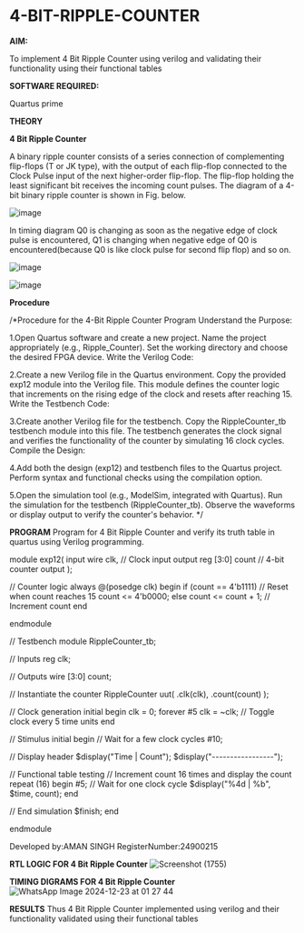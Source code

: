 # 4-BIT-RIPPLE-COUNTER

**AIM:**

To implement  4 Bit Ripple Counter using verilog and validating their functionality using their functional tables

**SOFTWARE REQUIRED:**

Quartus prime

**THEORY**

**4 Bit Ripple Counter**

A binary ripple counter consists of a series connection of complementing flip-flops (T or JK type), with the output of each flip-flop connected to the Clock Pulse input of the next higher-order flip-flop. The flip-flop holding the least significant bit receives the incoming count pulses. The diagram of a 4-bit binary ripple counter is shown in Fig. below.

![image](https://github.com/naavaneetha/4-BIT-RIPPLE-COUNTER/assets/154305477/cb4b74d4-31ab-4359-95d0-d22e67daba13)

In timing diagram Q0 is changing as soon as the negative edge of clock pulse is encountered, Q1 is changing when negative edge of Q0 is encountered(because Q0 is like clock pulse for second flip flop) and so on.

![image](https://github.com/naavaneetha/4-BIT-RIPPLE-COUNTER/assets/154305477/a573a7d6-014e-4e54-93e6-e2ac9530960b)

![image](https://github.com/naavaneetha/4-BIT-RIPPLE-COUNTER/assets/154305477/85e1958a-2fc1-49bb-9a9f-d58ccbf3663c)

**Procedure**

/*Procedure for the 4-Bit Ripple Counter Program
Understand the Purpose:

1.Open Quartus software and create a new project.
Name the project appropriately (e.g., Ripple_Counter).
Set the working directory and choose the desired FPGA device.
Write the Verilog Code:

2.Create a new Verilog file in the Quartus environment.
Copy the provided exp12 module into the Verilog file.
This module defines the counter logic that increments on the rising edge of the clock and resets after reaching 15.
Write the Testbench Code:

3.Create another Verilog file for the testbench.
Copy the RippleCounter_tb testbench module into this file.
The testbench generates the clock signal and verifies the functionality of the counter by simulating 16 clock cycles.
Compile the Design:

4.Add both the design (exp12) and testbench files to the Quartus project.
Perform syntax and functional checks using the compilation option.

5.Open the simulation tool (e.g., ModelSim, integrated with Quartus).
Run the simulation for the testbench (RippleCounter_tb).
Observe the waveforms or display output to verify the counter's behavior. */

**PROGRAM**
Program for 4 Bit Ripple Counter and verify its truth table in quartus using Verilog programming.


module exp12(
   input wire clk,  // Clock input
   output reg [3:0] count // 4-bit counter output
);

// Counter logic
always @(posedge clk) begin
   if (count == 4'b1111) // Reset when count reaches 15
       count <= 4'b0000;
   else
       count <= count + 1; // Increment count
end

endmodule

// Testbench
module RippleCounter_tb;

// Inputs
reg clk;

// Outputs
wire [3:0] count;

// Instantiate the counter
RippleCounter uut(
   .clk(clk),
   .count(count)
);

// Clock generation
initial begin
   clk = 0;
   forever #5 clk = ~clk; // Toggle clock every 5 time units
end

// Stimulus
initial begin
   // Wait for a few clock cycles
   #10;
   
   // Display header
   $display("Time | Count");
   $display("-----------------");
   
   // Functional table testing
   // Increment count 16 times and display the count
   repeat (16) begin
       #5; // Wait for one clock cycle
       $display("%4d | %b", $time, count);
   end
   
   // End simulation
   $finish;
end

endmodule

 Developed by:AMAN SINGH
 RegisterNumber:24900215


**RTL LOGIC FOR 4 Bit Ripple Counter**
![Screenshot (1755)](https://github.com/user-attachments/assets/4749db05-36a3-4115-b7e1-c1e75f3b2bc1)


**TIMING DIGRAMS FOR 4 Bit Ripple Counter**
![WhatsApp Image 2024-12-23 at 01 27 44](https://github.com/user-attachments/assets/02718c12-7d83-4dc1-a6be-b0af0ed1a467)



**RESULTS**
Thus 4 Bit Ripple Counter implemented using verilog and their functionality validated using their functional tables
